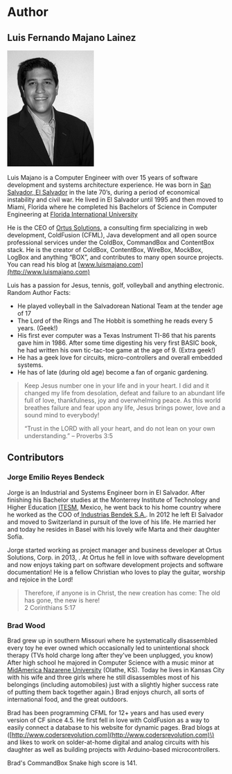# Author

## Luis Fernando Majano Lainez

![](../.gitbook/assets/luismajano.jpg)

Luis Majano is a Computer Engineer with over 15 years of software development and systems architecture experience. He was born in [San Salvador, El Salvador](http://en.wikipedia.org/wiki/El_Salvador) in the late 70’s, during a period of economical instability and civil war. He lived in El Salvador until 1995 and then moved to Miami, Florida where he completed his Bachelors of Science in Computer Engineering at [Florida International University](http://fiu.edu)

He is the CEO of [Ortus Solutions](http://www.ortussolutions.com), a consulting firm specializing in web development, ColdFusion \(CFML\), Java development and all open source professional services under the ColdBox, CommandBox and ContentBox stack. He is the creator of ColdBox, ContentBox, WireBox, MockBox, LogBox and anything “BOX”, and contributes to many open source projects. You can read his blog at [www.luismajano.com](http://www.luismajano.com)

Luis has a passion for Jesus, tennis, golf, volleyball and anything electronic. Random Author Facts:

* He played volleyball in the Salvadorean National Team at the tender age of 17
* The Lord of the Rings and The Hobbit is something he reads every 5 years. \(Geek!\)
* His first ever computer was a Texas Instrument TI-86 that his parents gave him in 1986. After some time digesting his very first BASIC book, he had written his own tic-tac-toe game at the age of 9. \(Extra geek!\)
* He has a geek love for circuits, micro-controllers and overall embedded systems.
* He has of late \(during old age\) become a fan of organic gardening.

> Keep Jesus number one in your life and in your heart. I did and it changed my life from desolation, defeat and failure to an abundant life full of love, thankfulness, joy and overwhelming peace. As this world breathes failure and fear upon any life, Jesus brings power, love and a sound mind to everybody!
>
> “Trust in the LORD with all your heart, and do not lean on your own understanding.” – Proverbs 3:5

## Contributors

### Jorge Emilio Reyes Bendeck

Jorge is an Industrial and Systems Engineer born in El Salvador. After finishing his Bachelor studies at the Monterrey Institute of Technology and Higher Education [ITESM](http://www.itesm.mx/wps/wcm/connect/ITESM/Tecnologico+de+Monterrey/English), Mexico, he went back to his home country where he worked as the COO of[ Industrias Bendek S.A.](http://www.si-ham.com/). In 2012 he left El Salvador and moved to Switzerland in pursuit of the love of his life. He married her and today he resides in Basel with his lovely wife Marta and their daughter Sofía.

Jorge started working as project manager and business developer at Ortus Solutions, Corp. in 2013, . At Ortus he fell in love with software development and now enjoys taking part on software development projects and software documentation! He is a fellow Christian who loves to play the guitar, worship and rejoice in the Lord!

> Therefore, if anyone is in Christ, the new creation has come: The old has gone, the new is here!  
> 2 Corinthians 5:17

### Brad Wood

Brad grew up in southern Missouri where he systematically disassembled every toy he ever owned which occasionally led to unintentional shock therapy \(TVs hold charge long after they've been unplugged, you know\) After high school he majored in Computer Science with a music minor at [MidAmerica Nazarene University](http://www.mnu.edu) \(Olathe, KS\). Today he lives in Kansas City with his wife and three girls where he still disassembles most of his belongings \(including automobiles\) just with a slightly higher success rate of putting them back together again.\) Brad enjoys church, all sorts of international food, and the great outdoors.

Brad has been programming CFML for 12+ years and has used every version of CF since 4.5. He first fell in love with ColdFusion as a way to easily connect a database to his website for dynamic pages. Brad blogs at \([http://www.codersrevolution.com](http://www.codersrevolution.com)\) and likes to work on solder-at-home digital and analog circuits with his daughter as well as building projects with Arduino-based microcontrollers.

Brad's CommandBox Snake high score is 141.

